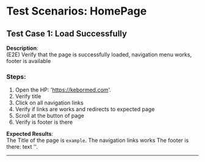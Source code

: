 # Test Scenarios: HomePage

## Test Case 1: Load Successfully

**Description**:  
(E2E)
Verify that the page is successfully loaded, navigation menu works, footer is available

### Steps:
1. Open the HP: 'https://kebormed.com'.
2. Verify title
3. Click on all navigation links
4. Verify if links are works and redirects to expected page
5. Scroll at the button of page
6. Verify is footer is there

**Expected Results**:  
The Title of the page is `example`.
The navigation links works
The footer is there: text ''.

---